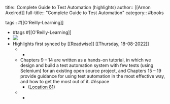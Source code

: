 title:: Complete Guide to Test Automation (highlights)
author:: [[Arnon Axelrod]]
full-title:: "Complete Guide to Test Automation"
category:: #books

tags:: #[[O'Reilly-Learning]]

- #tags #[[O'Reilly-Learning]]
- ![](https://m.media-amazon.com/images/I/618nY6mBnRL._SY160.jpg)
- Highlights first synced by [[Readwise]] [[Thursday, 18-08-2022]]
	- -
	- Chapters 9 – 14 are written as a hands-on tutorial, in which we design and build a test automation system with few tests (using Selenium) for an existing open source project, and Chapters 15 – 19 provide guidance for using test automation in the most effective way, and how to get the most out of it. #ñspace
		- ([Location 81](https://readwise.io/to_kindle?action=open&asin=B07FKGVQP6&location=81))
	- -